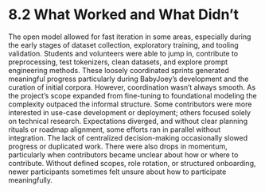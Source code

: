 # 8.2 What Worked and What Didn’t

The open model allowed for fast iteration in some areas, especially during the early stages of dataset collection, exploratory training, and tooling validation. Students and volunteers were able to jump in, contribute to preprocessing, test tokenizers, clean datasets, and explore prompt engineering methods. These loosely coordinated sprints generated meaningful progress particularly during BabyJoey’s development and the curation of initial corpora.
However, coordination wasn’t always smooth. As the project’s scope expanded from fine-tuning to foundational modeling the complexity outpaced the informal structure. Some contributors were more interested in use-case development or deployment; others focused solely on technical research. Expectations diverged, and without clear planning rituals or roadmap alignment, some efforts ran in parallel without integration. The lack of centralized decision-making occasionally slowed progress or duplicated work.
There were also drops in momentum, particularly when contributors became unclear about how or where to contribute. Without defined scopes, role rotation, or structured onboarding, newer participants sometimes felt unsure about how to participate meaningfully.